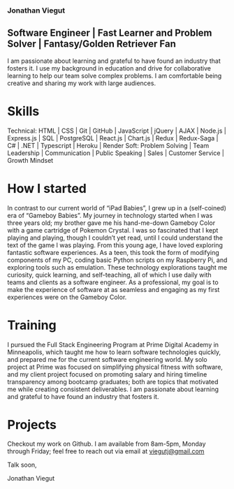 ### Jonathan Viegut
## Software Engineer | Fast Learner and Problem Solver | Fantasy/Golden Retriever Fan
  I am passionate about learning and grateful to have found an industry that fosters it. I use my background in education and drive for collaborative learning to help our team solve complex problems. I am comfortable being creative and sharing my work with large audiences. 

# Skills
Technical: HTML | CSS | Git | GitHub | JavaScript | jQuery | AJAX | Node.js | Express.js | SQL | PostgreSQL | React.js | Chart.js |  Redux | Redux-Saga | C# | .NET | Typescript | Heroku | Render
Soft: Problem Solving | Team Leadership | Communication | Public Speaking | Sales | Customer Service | Growth Mindset

# How I started
  In contrast to our current world of “iPad Babies”, I grew up in a (self-coined) era of “Gameboy Babies”. My journey in technology started when I was three years old; my brother gave me his hand-me-down Gameboy Color with a game cartridge of Pokemon Crystal. I was so fascinated that I kept playing and playing, though I couldn’t yet read, until I could understand the text of the game I was playing. From this young age, I have loved exploring fantastic software experiences. As a teen, this took the form of modifying components of my PC, coding basic Python scripts on my Raspberry Pi, and exploring tools such as emulation. These technology explorations taught me curiosity, quick learning, and self-teaching, all of which I use daily with teams and clients as a software engineer. As a professional, my goal is to make the experience of software at as seamless and engaging as my first experiences were on the Gameboy Color.

# Training
  I pursued the Full Stack Engineering Program at Prime Digital Academy in Minneapolis, which taught me how to learn software technologies quickly, and prepared me for the current software engineering world.  My solo project at Prime was focused on simplifying physical fitness with software, and my client project focused on promoting salary and hiring timeline transparency among bootcamp graduates; both are topics that motivated me while creating consistent deliverables. I am passionate about learning and grateful to have found an industry that fosters it.

# Projects
Checkout my work on Github. I am available from 8am-5pm, Monday through Friday; feel free to reach out via email at viegutj@gmail.com

Talk soon,

Jonathan Viegut
